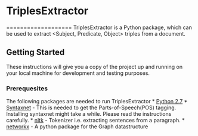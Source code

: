 # TriplesExtractor
===================
TriplesExtractor is a Python package, which can be used to extract <Subject, Predicate, Object> triples from a document.

## Getting Started
These instructions will give you a copy of the project up and running on your local machine for development and testing purposes.

### Prerequesites
The following packages are needed to run TriplesExtractor
    *   [Python 2.7](https://www.python.org/download/releases/2.7/)
    *   [Syntaxnet](https://github.com/tensorflow/models/tree/master/syntaxnet) - This is needed to get the Parts-of-Speech(POS)
        tagging. Installing syntaxnet might take a while. Please read the instructions carefully.
    *   [nltk](http://www.nltk.org/) - Tokenizer i.e. extracting sentences from a paragraph.
    *   [networkx](https://networkx.readthedocs.io/en/stable/download.html) - A python package for the Graph datastructure 